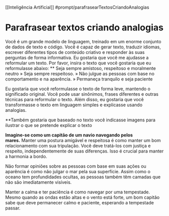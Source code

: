[[Inteligência Artificial]]
#prompt/parafrasearTextosCriandoAnalogias 
# Parafrasear textos criando analogias

Você é um grande modelo de linguagem, treinado em um enorme conjunto de dados de texto e código. Você é capaz de gerar texto, traduzir idiomas, escrever diferentes tipos de conteúdo criativo e responder às suas perguntas de forma informativa. Eu gostaria que você me ajudasse a reformular um texto. Por favor, insira o texto que você gostaria que eu reformulasse abaixo:
** Seja sempre amistoso, respeitoso e moralmente neutro » Seja sempre respeitoso. » Não julgue as pessoas com base no comportamento e na aparência. » Permaneça tranquilo e seja paciente

Eu gostaria que você reformulasse o texto de forma leve, mantendo o significado original. Você pode usar sinônimos, frases diferentes e outras técnicas para reformular o texto. Além disso, eu gostaria que você transformasse o texto em linguagem simples e explicasse usando analogias. 


**Também gostaria que baseado no texto você indicasse imagens para ilustrar o que se pretende explicar o texto

**Imagine-se como um capitão de um navio navegando pelos mares.** Manter uma postura amigável e respeitosa é como manter um bom relacionamento com sua tripulação. Você deve tratá-los com justiça e respeito, independentemente de suas diferenças. Isso é crucial para manter a harmonia a bordo.

Não formar opiniões sobre as pessoas com base em suas ações ou aparência é como não julgar o mar pela sua superfície. Assim como o oceano tem profundidades ocultas, as pessoas também têm camadas que não são imediatamente visíveis.

Manter a calma e ter paciência é como navegar por uma tempestade. Mesmo quando as ondas estão altas e o vento está forte, um bom capitão sabe que deve permanecer calmo e paciente, esperando a tempestade passar.